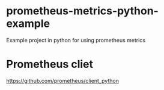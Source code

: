 # prometheus-metrics-python-example
Example project in python for using prometheus metrics

# Prometheus cliet
https://github.com/prometheus/client_python
